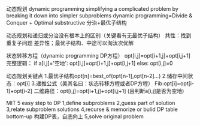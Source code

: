 动态规划 dynamic programming
simplifying a complicated problem by breaking it down into simpler subproblems
dynamic programming=Divide & Conquer + Optimal substructive 分治+最优子结构

动态规划和递归或分治没有根本上的区别（关键看有无最优子结构）
共性：找到重复子问题
差异性；最优子结构、中途可以淘汰次优解

状态转移方程（dynamic programming DP方程）
opt[i,j]=opt[i+1,j]+opt[i,j+1]
完整逻辑：
if a[i,j]='空地':
    opt[i,j]=opt[i+1,j]+opt[i,j+1]
else:
    opt[i,j]=0
    
动态规划关键点
1.最优子结构opt[n]=best_of(opt[n-1],opt[n-2]...)
2.储存中间状态：opt[i]
3.递推公式（美其名曰：状态转移方程或者DP方程）
    Fib:opt[i]=opt[i-1]+opt[i-2]
    二维路径：opt[i,j]=opt[i+1,j]+opt[i,j+1] (且判断a[i,j]是否为空地)
    
MIT 5 easy step to DP
1,define subproblems
2,guess part of solution
3,relate subproblem solutions
4,recurse & memorize or bulid DP table bottom-up 构建DP表，自底向上
5,solve original problem